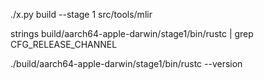 ./x.py build --stage 1 src/tools/mlir

strings build/aarch64-apple-darwin/stage1/bin/rustc | grep CFG_RELEASE_CHANNEL

./build/aarch64-apple-darwin/stage1/bin/rustc --version